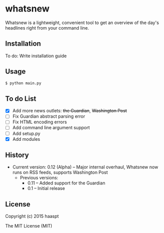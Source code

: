 # whatsnew

Whatsnew is a lightweight, convenient tool to get an overview of the day's headlines right from your command line.

## Installation

To do: Write installation guide

## Usage

```bash
$ python main.py
```
## To do List

- [x] Add more news outlets: ~~the Guardian~~, ~~Washington Post~~
- [ ] Fix Guardian abstract parsing error
- [ ] Fix HTML encoding errors
- [ ] Add command line argument support
- [ ] Add setup.py
- [x] Add modules

## History

- Current version: 0.12 (Alpha) – Major internal overhaul, Whatsnew now runs on RSS feeds, supports Washington Post
  - Previous versions:
  	- 0.11 – Added support for the Guardian
	- 0.1 – Initial release

## License

Copyright (c) 2015 haaspt

The MIT License (MIT)